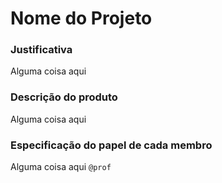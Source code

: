 # Nome do Projeto


### Justificativa
Alguma coisa aqui

### Descrição do produto
Alguma coisa aqui

### Especificação do papel de cada membro
Alguma coisa aqui `@prof`
